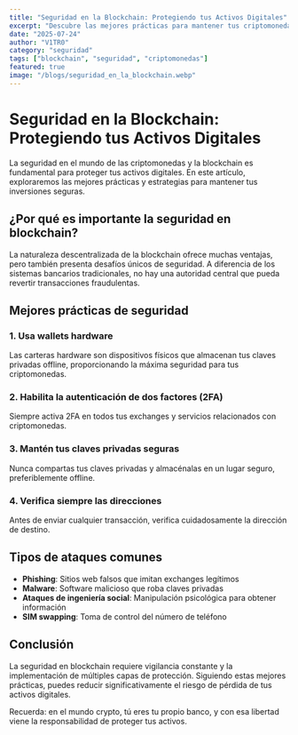 ```yaml
---
title: "Seguridad en la Blockchain: Protegiendo tus Activos Digitales"
excerpt: "Descubre las mejores prácticas para mantener tus criptomonedas seguras y protegidas contra ataques."
date: "2025-07-24"
author: "V1TR0"
category: "seguridad"
tags: ["blockchain", "seguridad", "criptomonedas"]
featured: true
image: "/blogs/seguridad_en_la_blockchain.webp"
---
```


# Seguridad en la Blockchain: Protegiendo tus Activos Digitales

La seguridad en el mundo de las criptomonedas y la blockchain es fundamental para proteger tus activos digitales. En este artículo, exploraremos las mejores prácticas y estrategias para mantener tus inversiones seguras.

## ¿Por qué es importante la seguridad en blockchain?

La naturaleza descentralizada de la blockchain ofrece muchas ventajas, pero también presenta desafíos únicos de seguridad. A diferencia de los sistemas bancarios tradicionales, no hay una autoridad central que pueda revertir transacciones fraudulentas.

## Mejores prácticas de seguridad

### 1. Usa wallets hardware

Las carteras hardware son dispositivos físicos que almacenan tus claves privadas offline, proporcionando la máxima seguridad para tus criptomonedas.

### 2. Habilita la autenticación de dos factores (2FA)

Siempre activa 2FA en todos tus exchanges y servicios relacionados con criptomonedas.

### 3. Mantén tus claves privadas seguras

Nunca compartas tus claves privadas y almacénalas en un lugar seguro, preferiblemente offline.

### 4. Verifica siempre las direcciones

Antes de enviar cualquier transacción, verifica cuidadosamente la dirección de destino.

## Tipos de ataques comunes

- **Phishing**: Sitios web falsos que imitan exchanges legítimos
- **Malware**: Software malicioso que roba claves privadas
- **Ataques de ingeniería social**: Manipulación psicológica para obtener información
- **SIM swapping**: Toma de control del número de teléfono

## Conclusión

La seguridad en blockchain requiere vigilancia constante y la implementación de múltiples capas de protección. Siguiendo estas mejores prácticas, puedes reducir significativamente el riesgo de pérdida de tus activos digitales.

Recuerda: en el mundo crypto, tú eres tu propio banco, y con esa libertad viene la responsabilidad de proteger tus activos.